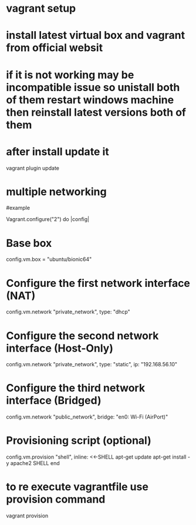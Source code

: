 # vagrant setup

# install latest virtual box and vagrant from official websit

# if it is not working may be incompatible issue so unistall both of them restart windows machine then reinstall latest versions both of them


# after install update it

vagrant plugin update

# multiple networking

#example

Vagrant.configure("2") do |config|
  # Base box
  config.vm.box = "ubuntu/bionic64"

  # Configure the first network interface (NAT)
  config.vm.network "private_network", type: "dhcp"

  # Configure the second network interface (Host-Only)
  config.vm.network "private_network", type: "static", ip: "192.168.56.10"

  # Configure the third network interface (Bridged)
  config.vm.network "public_network", bridge: "en0: Wi-Fi (AirPort)"

  # Provisioning script (optional)
  config.vm.provision "shell", inline: <<-SHELL
    apt-get update
    apt-get install -y apache2
  SHELL
end


# to re execute vagrantfile use provision command
vagrant provision

